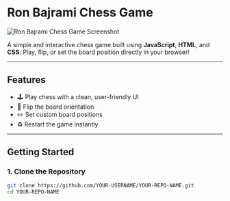 # Ron Bajrami Chess Game

![Ron Bajrami Chess Game Screenshot]()

A simple and interactive chess game built using **JavaScript**, **HTML**, and **CSS**. Play, flip, or set the board position directly in your browser!

---

## Features

- 🕹️ Play chess with a clean, user-friendly UI  
- 🔄 Flip the board orientation  
- ✏️ Set custom board positions  
- ♻️ Restart the game instantly  

---

## Getting Started

### 1. **Clone the Repository**

```bash
git clone https://github.com/YOUR-USERNAME/YOUR-REPO-NAME.git
cd YOUR-REPO-NAME

